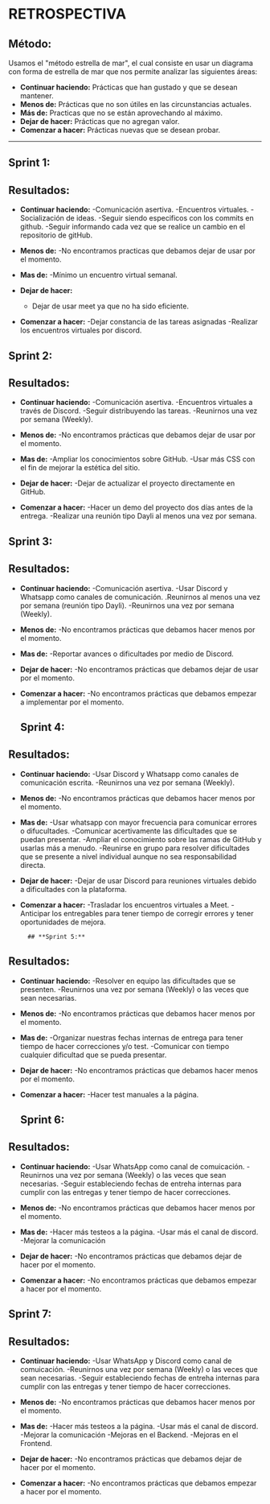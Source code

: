 # **RETROSPECTIVA**

## Método:

Usamos el "método estrella de mar", el cual consiste en usar un diagrama con forma de estrella de mar que nos permite analizar las siguientes áreas:

- **Continuar haciendo:** Prácticas que han gustado y que se desean mantener.
- **Menos de:** Prácticas que no son útiles en las circunstancias actuales.
- **Más de:** Practicas que no se están aprovechando al máximo.
- **Dejar de hacer:** Prácticas que no agregan valor.
- **Comenzar a hacer:** Prácticas nuevas que se desean probar.

---

## **Sprint 1:**

## **Resultados:**

- **Continuar haciendo:**
	-Comunicación asertiva.
	-Encuentros virtuales.
	-Socialización de ideas.
	-Seguir siendo especificos con los commits en github.
	-Seguir informando cada vez que se realice un cambio en el repositorio de gitHub.

- **Menos de:**
	-No encontramos practicas que debamos dejar de usar por el momento. 

- **Mas de:**
    -Mínimo un encuentro virtual semanal.

- **Dejar de hacer:**
    - Dejar de usar meet ya que no ha sido eficiente.

- **Comenzar a hacer:**
	-Dejar constancia de las tareas asignadas 
	-Realizar los encuentros virtuales por discord.

## **Sprint 2:**

## **Resultados:**

- **Continuar haciendo:**
	-Comunicación asertiva.
	-Encuentros virtuales a través de Discord. 
	-Seguir distribuyendo las tareas.
	-Reunirnos una vez por semana (Weekly).

- **Menos de:**
	-No encontramos prácticas que debamos dejar de usar por el momento. 

- **Mas de:**
    -Ampliar los conocimientos sobre GitHub.
	-Usar más CSS con el fin de mejorar la estética del sitio.

- **Dejar de hacer:**
    -Dejar de actualizar el proyecto directamente en GitHub.

- **Comenzar a hacer:**
	-Hacer un demo del proyecto dos días antes de la entrega.
	-Realizar una reunión tipo Dayli al menos una vez por semana.

## **Sprint 3:**

## **Resultados:**

- **Continuar haciendo:**
	-Comunicación asertiva.
	-Usar Discord y Whatsapp como canales de comunicación.
	.Reunirnos al menos una vez por semana (reunión tipo Dayli).
	-Reunirnos una vez por semana (Weekly).

- **Menos de:**
	-No encontramos prácticas que debamos hacer menos por el momento. 

- **Mas de:**
    -Reportar avances o dificultades por medio de Discord.

- **Dejar de hacer:**
    -No encontramos prácticas que debamos dejar de usar por el momento. 

- **Comenzar a hacer:**
	-No encontramos prácticas que debamos empezar a implementar por el momento. 

	## **Sprint 4:**

## **Resultados:**

- **Continuar haciendo:**
	-Usar Discord y Whatsapp como canales de comunicación escrita.
	-Reunirnos una vez por semana (Weekly).

- **Menos de:**
	-No encontramos prácticas que debamos hacer menos por el momento. 

- **Mas de:**
    -Usar whatsapp con mayor frecuencia para comunicar errores o difucultades.
	-Comunicar acertivamente las dificultades que se puedan presentar.
	-Ampliar el conocimiento sobre las ramas de GitHub y usarlas más a menudo.
	-Reunirse en grupo para resolver dificultades que se presente a nivel individual aunque no sea responsabilidad directa. 

- **Dejar de hacer:**
    -Dejar de usar Discord para reuniones virtuales debido a dificultades con la plataforma. 

- **Comenzar a hacer:**
	-Trasladar los encuentros virtuales a Meet. 
	-Anticipar los entregables para tener tiempo de corregir errores y tener oportunidades de mejora.

		## **Sprint 5:**

## **Resultados:**

- **Continuar haciendo:**
	-Resolver en equipo las dificultades que se presenten.
	-Reunirnos una vez por semana (Weekly) o las veces que sean necesarias. 

- **Menos de:**
	-No encontramos prácticas que debamos hacer menos por el momento. 

- **Mas de:**
    -Organizar nuestras fechas internas de entrega para tener tiempo de hacer correcciones y/o test.
	-Comunicar con tiempo cualquier dificultad que se pueda presentar.

- **Dejar de hacer:**
    -No encontramos prácticas que debamos hacer menos por el momento. 

- **Comenzar a hacer:**
	-Hacer test manuales a la página. 

	## **Sprint 6:**

## **Resultados:**

- **Continuar haciendo:**
	-Usar WhatsApp como canal de comuicación.
	-Reunirnos una vez por semana (Weekly) o las veces que sean necesarias. 
	-Seguir estableciendo fechas de entreha internas para cumplir con las entregas y tener tiempo de hacer correcciones.

- **Menos de:**
	-No encontramos prácticas que debamos hacer menos por el momento. 

- **Mas de:**
    -Hacer más testeos a la página.
	-Usar más el canal de discord.
	-Mejorar la comunicación

- **Dejar de hacer:**
    -No encontramos prácticas que debamos dejar de hacer por el momento. 

- **Comenzar a hacer:**
	-No encontramos prácticas que debamos empezar a hacer por el momento. 

## **Sprint 7:**

## **Resultados:**

- **Continuar haciendo:**
	-Usar WhatsApp y Discord como canal de comuicación.
	-Reunirnos una vez por semana (Weekly) o las veces que sean necesarias. 
	-Seguir estableciendo fechas de entreha internas para cumplir con las entregas y tener tiempo de hacer correcciones.

- **Menos de:**
	-No encontramos prácticas que debamos hacer menos por el momento. 

- **Mas de:**
    -Hacer más testeos a la página.
	-Usar más el canal de discord.
	-Mejorar la comunicación
	-Mejoras en el Backend.
	-Mejoras en el Frontend.
	

- **Dejar de hacer:**
    -No encontramos prácticas que debamos dejar de hacer por el momento. 

- **Comenzar a hacer:**
	-No encontramos prácticas que debamos empezar a hacer por el momento. 

